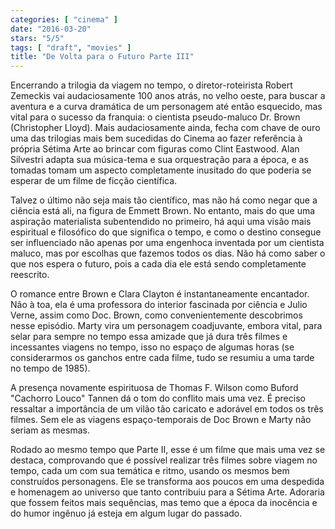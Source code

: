 ```yaml
---
categories: [ "cinema" ]
date: "2016-03-20"
stars: "5/5"
tags: [ "draft", "movies" ]
title: "De Volta para o Futuro Parte III"
---
```

Encerrando a trilogia da viagem no tempo, o diretor-roteirista Robert Zemeckis vai audaciosamente 100 anos atrás, no velho oeste, para buscar a aventura e a curva dramática de um personagem até então esquecido, mas vital para o sucesso da franquia: o cientista pseudo-maluco Dr. Brown (Christopher Lloyd). Mais audaciosamente ainda, fecha com chave de ouro uma das trilogias mais bem sucedidas do Cinema ao fazer referência à própria Sétima Arte ao brincar com figuras como Clint Eastwood. Alan Silvestri adapta sua música-tema e sua orquestração para a época, e as tomadas tomam um aspecto completamente inusitado do que poderia se esperar de um filme de ficção científica.

Talvez o último não seja mais tão científico, mas não há como negar que a ciência está ali, na figura de Emmett Brown. No entanto, mais do que uma aspiração materialista subentendido no primeiro, há aqui uma visão mais espiritual e filosófico do que significa o tempo, e como o destino consegue ser influenciado não apenas por uma engenhoca inventada por um cientista maluco, mas por escolhas que fazemos todos os dias. Não há como saber o que nos espera o futuro, pois a cada dia ele está sendo completamente reescrito.

O romance entre Brown e Clara Clayton é instantaneamente encantador. Não à toa, ela é uma professora do interior fascinada por ciência e Julio Verne, assim como Doc. Brown, como convenientemente descobrimos nesse episódio. Marty vira um personagem coadjuvante, embora vital, para selar para sempre no tempo essa amizade que já dura três filmes e incessantes viagens no tempo, isso no espaço de algumas horas (se considerarmos os ganchos entre cada filme, tudo se resumiu a uma tarde no tempo de 1985).

A presença novamente espirituosa de Thomas F. Wilson como Buford "Cachorro Louco" Tannen dá o tom do conflito mais uma vez. É preciso ressaltar a importância de um vilão tão caricato e adorável em todos os três filmes. Sem ele as viagens espaço-temporais de Doc Brown e Marty não seriam as mesmas.

Rodado ao mesmo tempo que Parte II, esse é um filme que mais uma vez se destaca, comprovando que é possível realizar três filmes sobre viagem no tempo, cada um com sua temática e ritmo, usando os mesmos bem construídos personagens. Ele se transforma aos poucos em uma despedida e homenagem ao universo que tanto contribuiu para a Sétima Arte. Adoraria que fossem feitos mais sequências, mas temo que a época da inocência e do humor ingênuo já esteja em algum lugar do passado.
